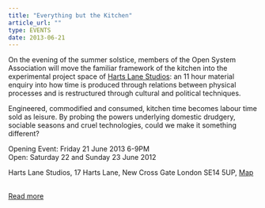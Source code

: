 ```yaml
---
title: "Everything but the Kitchen"
article_url: ""
type: EVENTS
date: 2013-06-21
---
```


<p>On the evening of the summer solstice, members of the Open System Association will move the familiar framework of the kitchen into the experimental project space of <a href="http://hartslanestudios.org/2013/06/13/harts-lane-studios-hosts-everything-but-the-kitchen-june-21-23/">Harts Lane Studios</a>: an 11 hour material enquiry into how time is produced through relations between physical processes and is restructured through cultural and political techniques.</p>

<p>Engineered, commodified and consumed, kitchen time becomes labour time sold as leisure. By probing the powers underlying domestic drudgery, sociable seasons and cruel technologies, could we make it something different?</p>

<p>Opening Event: Friday 21 June 2013 6-9PM<br/>
Open: Saturday 22 and Sunday 23 June 2012<br/><p/>

<p>Harts Lane Studios, 17 Harts Lane, New Cross Gate
London SE14 5UP, <a href="https://maps.google.co.uk/maps?q=SE14+5UP,+London&hnear=Londres+SE14+5UP,+Reino+Unido&gl=uk&t=m&z=16">Map</a></p>

<br/>
<a href="/hartslane.html">Read more</a>
